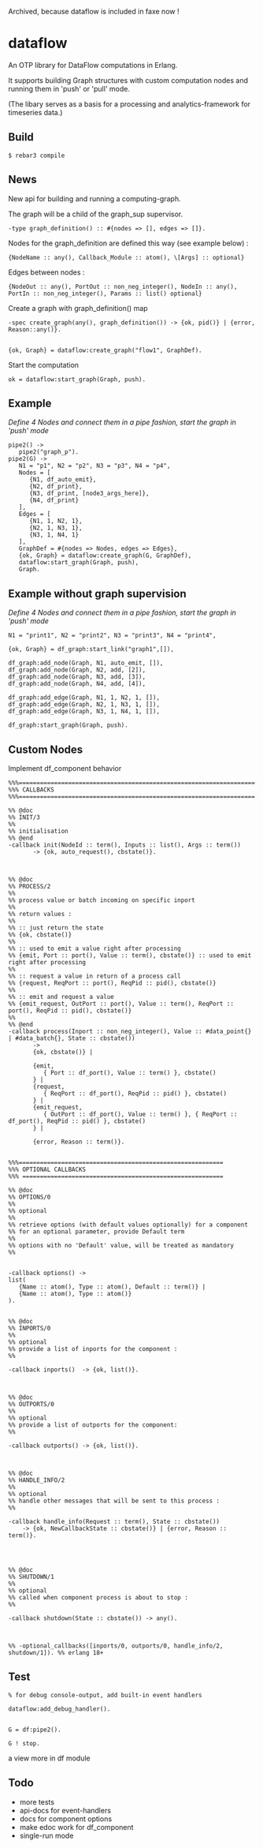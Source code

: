 Archived, because dataflow is included in faxe now !

dataflow
=====

An OTP library for DataFlow computations in Erlang.

It supports building Graph structures with custom computation nodes and running them in 'push' or 'pull' mode.

(The libary serves as a basis for a processing and analytics-framework for timeseries data.)


Build
-----

    $ rebar3 compile
    
News
----
New api for building and running a computing-graph. 

The graph will be a child of the graph_sup supervisor.

    -type graph_definition() :: #{nodes => [], edges => []}.
    
Nodes for the graph_definition are defined this way (see example below) : 
    
    {NodeName :: any(), Callback_Module :: atom(), \[Args] :: optional}
    
    
Edges between nodes :

    {NodeOut :: any(), PortOut :: non_neg_integer(), NodeIn :: any(), PortIn :: non_neg_integer(), Params :: list() optional}
    
Create a graph with graph_definition() map 

    -spec create_graph(any(), graph_definition()) -> {ok, pid()} | {error, Reason::any()}.
     
    
    {ok, Graph} = dataflow:create_graph("flow1", GraphDef).
    
Start the computation
    
    ok = dataflow:start_graph(Graph, push).
    
    
    

Example 
-------
_Define 4 Nodes and connect them in a pipe fashion, start the graph in 'push' mode_

    pipe2() ->
       pipe2("graph_p").
    pipe2(G) ->
       N1 = "p1", N2 = "p2", N3 = "p3", N4 = "p4",
       Nodes = [
          {N1, df_auto_emit},
          {N2, df_print},
          {N3, df_print, [node3_args_here]},
          {N4, df_print}
       ],
       Edges = [
          {N1, 1, N2, 1},
          {N2, 1, N3, 1},
          {N3, 1, N4, 1}
       ],
       GraphDef = #{nodes => Nodes, edges => Edges},
       {ok, Graph} = dataflow:create_graph(G, GraphDef),
       dataflow:start_graph(Graph, push),
       Graph.
    
    
Example without graph supervision
-------
_Define 4 Nodes and connect them in a pipe fashion, start the graph in 'push' mode_

    N1 = "print1", N2 = "print2", N3 = "print3", N4 = "print4",
    
    {ok, Graph} = df_graph:start_link("graph1",[]),
    
    df_graph:add_node(Graph, N1, auto_emit, []),
    df_graph:add_node(Graph, N2, add, [2]),
    df_graph:add_node(Graph, N3, add, [3]),
    df_graph:add_node(Graph, N4, add, [4]),
    
    df_graph:add_edge(Graph, N1, 1, N2, 1, []),
    df_graph:add_edge(Graph, N2, 1, N3, 1, []),
    df_graph:add_edge(Graph, N3, 1, N4, 1, []), 
    
    df_graph:start_graph(Graph, push).

Custom Nodes
------------

Implement df_component behavior

    %%%===================================================================
    %%% CALLBACKS
    %%%===================================================================
    
    %% @doc
    %% INIT/3
    %%
    %% initialisation
    %% @end
    -callback init(NodeId :: term(), Inputs :: list(), Args :: term())
           -> {ok, auto_request(), cbstate()}.
    
    
    
    %% @doc
    %% PROCESS/2
    %%
    %% process value or batch incoming on specific inport
    %%
    %% return values :
    %%
    %% :: just return the state
    %% {ok, cbstate()}
    %%
    %% :: used to emit a value right after processing
    %% {emit, Port :: port(), Value :: term(), cbstate()} :: used to emit right after processing
    %%
    %% :: request a value in return of a process call
    %% {request, ReqPort :: port(), ReqPid :: pid(), cbstate()}
    %%
    %% :: emit and request a value
    %% {emit_request, OutPort :: port(), Value :: term(), ReqPort :: port(), ReqPid :: pid(), cbstate()}
    %%
    %% @end
    -callback process(Inport :: non_neg_integer(), Value :: #data_point{} | #data_batch{}, State :: cbstate())
           ->
           {ok, cbstate()} |
    
           {emit,
              { Port :: df_port(), Value :: term() }, cbstate()
           } |
           {request,
              { ReqPort :: df_port(), ReqPid :: pid() }, cbstate()
           } |
           {emit_request,
              { OutPort :: df_port(), Value :: term() }, { ReqPort :: df_port(), ReqPid :: pid() }, cbstate()
           } |
    
           {error, Reason :: term()}.
    
    
    %%%==========================================================
    %%% OPTIONAL CALLBACKS
    %%% =========================================================
    
    %% @doc
    %% OPTIONS/0
    %%
    %% optional
    %%
    %% retrieve options (with default values optionally) for a component
    %% for an optional parameter, provide Default term
    %%
    %% options with no 'Default' value, will be treated as mandatory
    %%
    
    
    -callback options() ->
    list(
       {Name :: atom(), Type :: atom(), Default :: term()} |
       {Name :: atom(), Type :: atom()}
    ). 
    
    
    %% @doc
    %% INPORTS/0
    %%
    %% optional
    %% provide a list of inports for the component :
    %%
    
    -callback inports()  -> {ok, list()}.
    
    
    
    %% @doc
    %% OUTPORTS/0
    %%
    %% optional
    %% provide a list of outports for the component:
    %%
    
    -callback outports() -> {ok, list()}. 
    
    
    
    %% @doc
    %% HANDLE_INFO/2
    %%
    %% optional
    %% handle other messages that will be sent to this process :
    %%
    
    -callback handle_info(Request :: term(), State :: cbstate()) 
        -> {ok, NewCallbackState :: cbstate()} | {error, Reason :: term()}.
    
    
    
    
    %% @doc
    %% SHUTDOWN/1
    %%
    %% optional
    %% called when component process is about to stop :
    %%
    
    -callback shutdown(State :: cbstate()) -> any().
    
    
    
    %% -optional_callbacks([inports/0, outports/0, handle_info/2, shutdown/1]). %% erlang 18+


Test
----

    % for debug console-output, add built-in event handlers
    
    dataflow:add_debug_handler().
    

    G = df:pipe2().
    
    G ! stop.
    
a view more in df module

Todo
----

* more tests
* api-docs for event-handlers
* docs for component options
* make edoc work for df_component
* single-run mode
